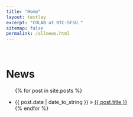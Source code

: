 ```yaml
---
title: "Home"
layout: textlay
excerpt: "COLAB at RTC-SFSU."
sitemap: false
permalink: /allnews.html
---
```


<br>

# News

<div style="text-align:justify" markdown="1">

<ul class="posts">

  {% for post in site.posts %}
    <li><span>{{ post.date | date_to_string }}</span> &raquo; <a href="{{ post.url }}" title="{{ post.title }}">{{ post.title }}</a></li>
  {% endfor %}

</ul>
